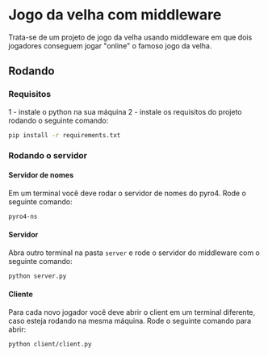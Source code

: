 # Jogo da velha com middleware
Trata-se de um projeto de jogo da velha usando middleware em que dois jogadores conseguem jogar "online" o famoso jogo da velha.


## Rodando
### Requisitos
1 - instale o python na sua máquina
2 - instale os requisitos do projeto rodando o seguinte comando:
```bash
pip install -r requirements.txt
```
### Rodando o servidor
#### Servidor de nomes
Em um terminal você deve rodar o servidor de nomes do pyro4. Rode o seguinte comando:

```bash
pyro4-ns
```

#### Servidor
Abra outro terminal na pasta `server` e rode o servidor do middleware com o seguinte comando:

```bash
python server.py 
```

#### Cliente
Para cada novo jogador você deve abrir o client em um terminal diferente, caso esteja rodando na mesma máquina. Rode o seguinte comando para abrir:

```bash
python client/client.py 
```
